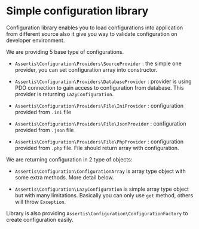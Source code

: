 # Simple configuration library

Configuration library enables you to load configurations into application from different source also it give you way to
validate configuration on developer environment.
 
We are providing 5 base type of configurations.

* `Assertis\Configuration\Providers\SourceProvider` : the simple one provider, you can set configuration array into constructor.

* `Assertis\Configuration\Providers\DatabaseProvider` : provider is using PDO connection to gain access to configuration from database.
This provider is returning `LazyConfiguration`.

* `Assertis\Configuration\Providers\File\IniProvider` : configuration provided from `.ini` file
 
* `Assertis\Configuration\Providers\File\JsonProvider` : configuration provided from `.json` file

* `Assertis\Configuration\Providers\File\PhpProvider` : configuration provided from `.php` file. File should return array
with configuration. 

We are returning configuration in 2 type of objects:

* `Assertis\Configuration\ConfigurationArray` is array type object with some extra methods. More detail below.  

* `Assertis\Configuration\LazyConfiguration` is simple array type object but with many limitations. Basically you can
only use `get` method, others will throw `Exception`. 

Library is also providing `Assertis\Configuration\ConfigurationFactory` to create configuration easily. 